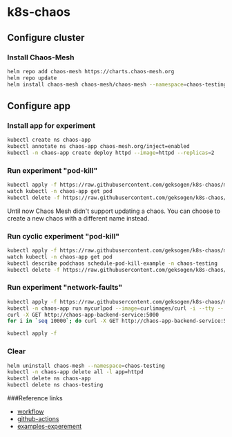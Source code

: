 # k8s-chaos

## Configure cluster
### Install Chaos-Mesh
```BASH
helm repo add chaos-mesh https://charts.chaos-mesh.org
helm repo update
helm install chaos-mesh chaos-mesh/chaos-mesh --namespace=chaos-testing --create-namespace --set dashboard.create=true --set dashboard.securityMode=false
```

## Configure app
### Install app for experiment
```BASH
kubectl create ns chaos-app
kubectl annotate ns chaos-app chaos-mesh.org/inject=enabled
kubectl -n chaos-app create deploy httpd --image=httpd --replicas=2
```

### Run experiment "pod-kill"
```BASH
kubectl apply -f https://raw.githubusercontent.com/geksogen/k8s-chaos/master/experiments/pod-faults/pod-kill.yaml
watch kubectl -n chaos-app get pod
kubectl delete -f https://raw.githubusercontent.com/geksogen/k8s-chaos/master/experiments/pod-faults/pod-kill.yaml
```
Until now Chaos Mesh didn't support updating a chaos. You can choose to create a new chaos with a different name instead.

### Run cyclic experiment "pod-kill"
```BASH
kubectl apply -f https://raw.githubusercontent.com/geksogen/k8s-chaos/master/experiments/pod-faults/cyclic-pod-kill.yaml
watch kubectl -n chaos-app get pod
kubectl describe podchaos schedule-pod-kill-example -n chaos-testing
kubectl delete -f https://raw.githubusercontent.com/geksogen/k8s-chaos/master/experiments/pod-faults/cyclic-pod-kill.yaml
```

### Run experiment "network-faults"
```BASH
kubectl apply -f https://raw.githubusercontent.com/geksogen/k8s-chaos/master/experiments/network-faults/deployment_app.yaml
kubectl -n chaos-app run mycurlpod --image=curlimages/curl -i --tty -- sh
curl -X GET http://chaos-app-backend-service:5000
for i in `seq 10000`; do curl -X GET http://chaos-app-backend-service:5000;\n; sleep 0.1; done
```
```BASH
kubectl apply -f 
```
### Clear
```BASH
helm uninstall chaos-mesh --namespace=chaos-testing
kubectl -n chaos-app delete all -l app=httpd
kubectl delete ns chaos-app
kubectl delete ns chaos-testing
```

###Reference links

* [workflow](https://chaos-mesh.org/docs/2.3.3/create-chaos-mesh-workflow/)
* [github-actions](https://chaos-mesh.org/docs/2.3.3/integrate-chaos-mesh-into-github-actions/)
* [examples-experement](https://github.com/chaos-mesh/chaos-mesh/tree/master/examples)
